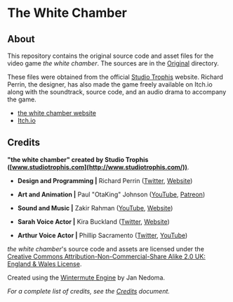 # The White Chamber
## About
This repository contains the original source code and asset files for the video game _the white chamber_. The sources are in the [Original](Original/) directory.

These files were obtained from the official [Studio Trophis](http://www.studiotrophis.com/) website. Richard Perrin, the designer, has also made the game freely available on Itch.io along with the soundtrack, source code, and an audio drama to accompany the game.

* [the white chamber website](http://www.studiotrophis.com/site/projects/thewhitechamber)
* [Itch.io](https://lockeddoorpuzzle.itch.io/the-white-chamber)

## Credits
__"the white chamber" created by Studio Trophis ([www.studiotrophis.com](http://www.studiotrophis.com/))__.

* __Design and Programming |__ Richard Perrin ([Twitter](https://twitter.com/PerrinAshcroft), [Website](http://www.lockeddoorpuzzle.com/))

* __Art and Animation |__ Paul "OtaKing" Johnson ([YouTube](https://www.youtube.com/user/OtaKing77077), [Patreon](https://www.patreon.com/otaking77077))

* __Sound and Music |__ Zakir Rahman ([YouTube](https://www.youtube.com/channel/UCt2k6odraoEO7APDPLRwVfw), [Website](http://zakrahman.com/))

* __Sarah Voice Actor |__ Kira Buckland ([Twitter](https://twitter.com/KiraBuckland), [Website](http://kirabuckland.com/))

* __Arthur Voice Actor |__ Phillip Sacramento ([Twitter](https://twitter.com/philinthebooth), [YouTube](https://www.youtube.com/user/Lioncourt110))

_the white chamber_'s source code and assets are licensed under the [Creative Commons Attribution-Non-Commercial-Share Alike 2.0 UK: England & Wales License](http://creativecommons.org/licenses/by-nc-sa/2.0/uk/).

Created using the [Wintermute Engine](http://dead-code.org/) by Jan Nedoma.

_For a complete list of credits, see the [Credits](CREDITS.md) document._
